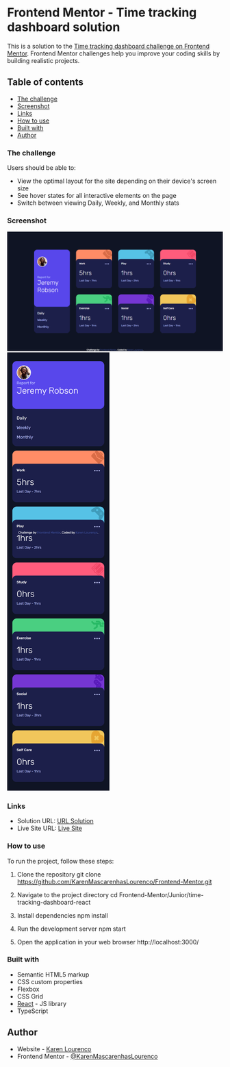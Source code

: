 # Frontend Mentor - Time tracking dashboard solution

This is a solution to the [Time tracking dashboard challenge on Frontend Mentor](https://www.frontendmentor.io/challenges/time-tracking-dashboard-UIQ7167Jw). Frontend Mentor challenges help you improve your coding skills by building realistic projects. 

## Table of contents

  - [The challenge](#the-challenge)
  - [Screenshot](#screenshot)
  - [Links](#links)
  - [How to use](#how-to-use)
  - [Built with](#built-with)
- [Author](#author)

### The challenge

Users should be able to:

- View the optimal layout for the site depending on their device's screen size
- See hover states for all interactive elements on the page
- Switch between viewing Daily, Weekly, and Monthly stats

### Screenshot

![](./screenshot.png) ![](./screenshot-mobile.png)

### Links

- Solution URL: [URL Solution](https://github.com/KarenMascarenhasLourenco/Frontend-Mentor/tree/main/Junior/time-tracking-dashboard-main)
- Live Site URL: [Live Site](https://time-tracking-karen-lourenco.netlify.app/)

### How to use
To run the project, follow these steps:

1. Clone the repository
  git clone https://github.com/KarenMascarenhasLourenco/Frontend-Mentor.git

2. Navigate to the project directory
  cd Frontend-Mentor/Junior/time-tracking-dashboard-react

3. Install dependencies
  npm install

4. Run the development server
  npm start

5. Open the application in your web browser
  http://localhost:3000/

### Built with

- Semantic HTML5 markup
- CSS custom properties
- Flexbox
- CSS Grid
- [React](https://reactjs.org/) - JS library
- TypeScript

## Author

- Website - [Karen Lourenco](https://karenmascarenhaslourenco.github.io/)
- Frontend Mentor - [@KarenMascarenhasLourenco](https://www.frontendmentor.io/profile/KarenMascarenhasLourenco)